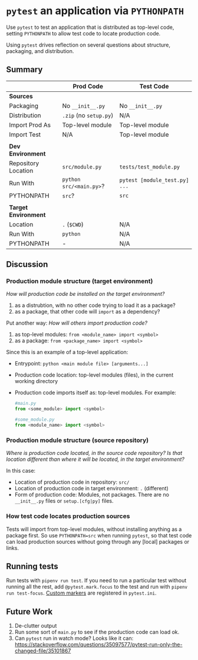 # `pytest` an application via `PYTHONPATH`

Use `pytest` to test an application that is distributed as top-level code,
setting `PYTHONPATH` to allow test code to locate production code.

Using `pytest` drives reflection on several questions about structure,
packaging, and distribution.


## Summary

|                        | Prod Code               | Test Code                     |
|------------------------|-------------------------|-------------------------------|
| **Sources**            |                         |                               |
| Packaging              | No `__init__.py`        | No `__init__.py`              |
| Distribution           | `.zip` (no `setup.py`)  | N/A                           |
| Import Prod As         | Top-level module        | Top-level module              |
| Import Test            | N/A                     | Top-level module              |
|                        |                         |                               |
| **Dev Environment**    |                         |                               |
| Repository Location    | `src/module.py`         | `tests/test_module.py`        |
| Run With               | `python src/<main.py>`? | `pytest [module_test.py] ...` |
| PYTHONPATH             | `src`?                  | `src`                         |
|                        |                         |                               |
| **Target Environment** |                         |                               |
| Location               | `.` (`$CWD`)            | N/A                           |
| Run With               | `python `               | N/A                           |
| PYTHONPATH             | -                       | N/A                           |


## Discussion
### Production module structure (target environment)

_How will production code be installed on the target environment?_

1. as a distrubtion, with no other code trying to load it as a package?
2. as a package, that other code will `import` as a dependency?

Put another way: _How will others import production code?_

1. as top-level modules: `from <module_name> import <symbol>`
2. as a package: `from <package_name> import <symbol>`

Since this is an example of a top-level application:

* Entrypoint: `python <main module file> [arguments...]`
* Production code location: top-level modules (files), in the current working
  directory
* Production code imports itself as: top-level modules.  For example:

    ```python
    #main.py
    from <some_module> import <symbol>

    #some_module.py
    from <module_name> import <symbol>
    ```


### Production module structure (source repository)

_Where is production code located, in the source code repository?  Is that
location different than where it will be located, in the target environment?_

In this case:

* Location of production code in repository: `src/`
* Location of production code in target environment: `.` (different)
* Form of production code: Modules, not packages.  There are no `__init__.py`
  files or `setup.[cfg|py]` files.


### How test code locates production sources

Tests will import from top-level modules, without installing anything as a
package first.  So use `PYTHONPATH=src` when running `pytest`, so that test code
can load production sources without going through any \[local\] packages or
links.


## Running tests

Run tests with `pipenv run test`.  If you need to run a particular test without
running all the rest, add `@pytest.mark.focus` to the test and run with
`pipenv run test-focus`.
[Custom markers](https://docs.pytest.org/en/6.2.x/example/markers.html#registering-markers) are registered in `pytest.ini`.


## Future Work

1. De-clutter output
1. Run some sort of `main.py` to see if the production code can load ok.
1. Can `pytest` run in watch mode?  Looks like it can: https://stackoverflow.com/questions/35097577/pytest-run-only-the-changed-file/35101867
